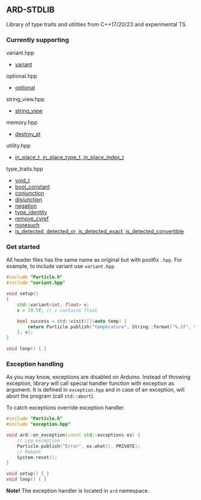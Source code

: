 ## ARD-STDLIB

Library of type traits and utilities from C++17/20/23 and experimental TS.

### Currently supporting

variant.hpp

* [variant](https://en.cppreference.com/w/cpp/utility/variant)

optional.hpp

* [optional](https://en.cppreference.com/w/cpp/utility/optional)

string_view.hpp

* [string_view](https://en.cppreference.com/w/cpp/string/basic_string_view)

memory.hpp

* [destroy_at](https://en.cppreference.com/w/cpp/memory/destroy_at)

utility.hpp

* [in_place_t, in_place_type_t, in_place_index_t](https://en.cppreference.com/w/cpp/utility/in_place)

type_traits.hpp

* [void_t](https://en.cppreference.com/w/cpp/types/void_t)
* [bool_constant](https://en.cppreference.com/w/cpp/types/integral_constant)
* [conjunction](https://en.cppreference.com/w/cpp/types/conjunction)
* [disjunction](https://en.cppreference.com/w/cpp/types/disjunction)
* [negation](https://en.cppreference.com/w/cpp/types/negation)
* [type_identity](https://en.cppreference.com/w/cpp/types/type_identity)
* [remove_cvref](https://en.cppreference.com/w/cpp/types/remove_cvref)
* [nonesuch](https://en.cppreference.com/w/cpp/experimental/nonesuch)
* [is_detected, detected_or, is_detected_exact, is_detected_convertible](https://en.cppreference.com/w/cpp/experimental/is_detected)

### Get started

All header files has the same name as original but with postfix `.hpp`. For example, to include variant use `variant.hpp`.

```cpp
#include "Particle.h"
#include "variant.hpp"

void setup()
{
    std::variant<int, float> v;
    v = 19.5f; // v contains float

    bool success = std::visit([](auto temp) {
        return Particle.publish("temperature", String::format("%.1f", temp));
    }, v);
}

void loop() { }
```

### Exception handling

As you may know, exceptions are disabled on Arduino. Instead of throwing exception, library will call special handler function with exception as argument. It is defined in `exception.hpp` and in case of an exception, will abort the program (call `std::abort`).

To catch exceptions override exception handler.

```cpp
#include "Particle.h"
#include "exception.hpp"

void ard::on_exception(const std::exception& ex) {
    // Log exception
    Particle.publish("Error", ex.what(), PRIVATE);
    // Reboot
    System.reset();
}

void setup() { }
void loop() { }
```

**Note!** The exception handler is located in `ard` namespace.

